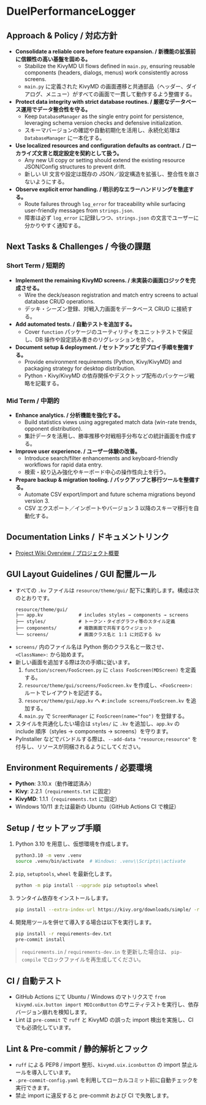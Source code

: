 # DuelPerformanceLogger

## Approach & Policy / 対応方針
- **Consolidate a reliable core before feature expansion. / 新機能の拡張前に信頼性の高い基盤を固める。**
  - Stabilize the KivyMD UI flows defined in `main.py`, ensuring reusable components (headers, dialogs, menus) work consistently across screens.
  - `main.py` に定義された KivyMD の画面遷移と共通部品（ヘッダー、ダイアログ、メニュー）がすべての画面で一貫して動作するよう整備する。
- **Protect data integrity with strict database routines. / 厳密なデータベース運用でデータ整合性を守る。**
  - Keep `DatabaseManager` as the single entry point for persistence, leveraging schema version checks and defensive initialization.
  - スキーマバージョンの確認や自動初期化を活用し、永続化処理は `DatabaseManager` に一本化する。
- **Use localized resources and configuration defaults as contract. / ローカライズ文言と既定設定を契約として扱う。**
  - Any new UI copy or setting should extend the existing resource JSON/Config structures to prevent drift.
  - 新しい UI 文言や設定は既存の JSON／設定構造を拡張し、整合性を崩さないようにする。
- **Observe explicit error handling. / 明示的なエラーハンドリングを徹底する。**
  - Route failures through `log_error` for traceability while surfacing user-friendly messages from `strings.json`.
  - 障害は必ず `log_error` に記録しつつ、`strings.json` の文言でユーザーに分かりやすく通知する。

## Next Tasks & Challenges / 今後の課題
### Short Term / 短期的
- **Implement the remaining KivyMD screens. / 未実装の画面ロジックを完成させる。**
  - Wire the deck/season registration and match entry screens to actual database CRUD operations.
  - デッキ・シーズン登録、対戦入力画面をデータベース CRUD に接続する。
- **Add automated tests. / 自動テストを追加する。**
  - Cover `function` パッケージのユーティリティをユニットテストで保証し、DB 操作や設定読み書きのリグレッションを防ぐ。
- **Document setup & deployment. / セットアップとデプロイ手順を整備する。**
  - Provide environment requirements (Python, Kivy/KivyMD) and packaging strategy for desktop distribution.
  - Python・Kivy/KivyMD の依存関係やデスクトップ配布のパッケージ戦略を記載する。

### Mid Term / 中期的
- **Enhance analytics. / 分析機能を強化する。**
  - Build statistics views using aggregated match data (win-rate trends, opponent distribution).
  - 集計データを活用し、勝率推移や対戦相手分布などの統計画面を作成する。
- **Improve user experience. / ユーザー体験の改善。**
  - Introduce search/filter enhancements and keyboard-friendly workflows for rapid data entry.
  - 検索・絞り込み強化やキーボード中心の操作性向上を行う。
- **Prepare backup & migration tooling. / バックアップと移行ツールを整備する。**
  - Automate CSV export/import and future schema migrations beyond version 3.
  - CSV エクスポート／インポートやバージョン 3 以降のスキーマ移行を自動化する。

## Documentation Links / ドキュメントリンク
- [Project Wiki Overview / プロジェクト概要](docs/wiki/Overview.md)

## GUI Layout Guidelines / GUI 配置ルール
- すべての `.kv` ファイルは `resource/theme/gui/` 配下に集約します。構成は次のとおりです。
  ```text
  resource/theme/gui/
  ├── app.kv             # includes styles → components → screens
  ├── styles/            # トークン・タイポグラフィ等のスタイル定義
  ├── components/        # 複数画面で共有するウィジェット
  └── screens/           # 画面クラス名と 1:1 に対応する kv
  ```
- `screens/` 内のファイル名は Python 側のクラス名と一致させ、`<ClassName>:` から始めます。
- 新しい画面を追加する際は次の手順に従います。
  1. `function/screen/FooScreen.py` に `class FooScreen(MDScreen)` を定義する。
  2. `resource/theme/gui/screens/FooScreen.kv` を作成し、`<FooScreen>:` ルートでレイアウトを記述する。
  3. `resource/theme/gui/app.kv` へ `#:include screens/FooScreen.kv` を追加する。
  4. `main.py` で `ScreenManager` に `FooScreen(name="foo")` を登録する。
- スタイルを共通化したい場合は `styles/` に `.kv` を追加し、`app.kv` の include 順序（styles → components → screens）を守ります。
- PyInstaller などでバンドルする際は、`--add-data "resource;resource"` を付与し、リソースが同梱されるようにしてください。

## Environment Requirements / 必要環境
- **Python**: 3.10.x（動作確認済み）
- **Kivy**: 2.2.1（`requirements.txt` に固定）
- **KivyMD**: 1.1.1（`requirements.txt` に固定）
- Windows 10/11 または最新の Ubuntu（GitHub Actions CI で検証）

## Setup / セットアップ手順
1. Python 3.10 を用意し、仮想環境を作成します。
   ```bash
   python3.10 -m venv .venv
   source .venv/bin/activate  # Windows: .venv\\Scripts\\activate
   ```
2. `pip`, `setuptools`, `wheel` を最新化します。
   ```bash
   python -m pip install --upgrade pip setuptools wheel
   ```
3. ランタイム依存をインストールします。
   ```bash
   pip install --extra-index-url https://kivy.org/downloads/simple/ -r requirements.txt
   ```
4. 開発用ツールを併せて導入する場合は以下を実行します。
   ```bash
   pip install -r requirements-dev.txt
   pre-commit install
   ```

> `requirements.in` / `requirements-dev.in` を更新した場合は、 `pip-compile` でロックファイルを再生成してください。

## CI / 自動テスト
- GitHub Actions にて Ubuntu / Windows のマトリクスで `from kivymd.uix.button import MDIconButton` のサニティテストを実行し、依存バージョン崩れを検知します。
- Lint は `pre-commit` で `ruff` と KivyMD の誤った import 検出を実施し、CI でも必須化しています。

## Lint & Pre-commit / 静的解析とフック
- `ruff` による PEP8 / import 整形、`kivymd.uix.iconbutton` の import 禁止ルールを導入しています。
- `.pre-commit-config.yaml` を利用してローカルコミット前に自動チェックを実行できます。
- 禁止 import に違反すると pre-commit および CI で失敗します。

